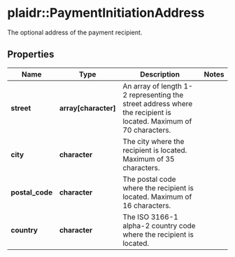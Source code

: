 # plaidr::PaymentInitiationAddress

The optional address of the payment recipient.

## Properties
Name | Type | Description | Notes
------------ | ------------- | ------------- | -------------
**street** | **array[character]** | An array of length 1-2 representing the street address where the recipient is located. Maximum of 70 characters. | 
**city** | **character** | The city where the recipient is located. Maximum of 35 characters. | 
**postal_code** | **character** | The postal code where the recipient is located. Maximum of 16 characters. | 
**country** | **character** | The ISO 3166-1 alpha-2 country code where the recipient is located. | 


